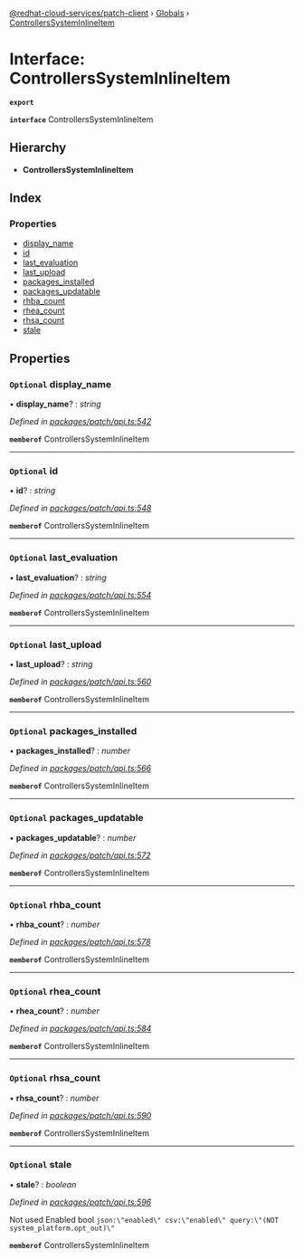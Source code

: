 [@redhat-cloud-services/patch-client](../README.md) › [Globals](../globals.md) › [ControllersSystemInlineItem](controllerssysteminlineitem.md)

# Interface: ControllersSystemInlineItem

**`export`** 

**`interface`** ControllersSystemInlineItem

## Hierarchy

* **ControllersSystemInlineItem**

## Index

### Properties

* [display_name](controllerssysteminlineitem.md#optional-display_name)
* [id](controllerssysteminlineitem.md#optional-id)
* [last_evaluation](controllerssysteminlineitem.md#optional-last_evaluation)
* [last_upload](controllerssysteminlineitem.md#optional-last_upload)
* [packages_installed](controllerssysteminlineitem.md#optional-packages_installed)
* [packages_updatable](controllerssysteminlineitem.md#optional-packages_updatable)
* [rhba_count](controllerssysteminlineitem.md#optional-rhba_count)
* [rhea_count](controllerssysteminlineitem.md#optional-rhea_count)
* [rhsa_count](controllerssysteminlineitem.md#optional-rhsa_count)
* [stale](controllerssysteminlineitem.md#optional-stale)

## Properties

### `Optional` display_name

• **display_name**? : *string*

*Defined in [packages/patch/api.ts:542](https://github.com/RedHatInsights/javascript-clients/blob/5a7659a/packages/patch/api.ts#L542)*

**`memberof`** ControllersSystemInlineItem

___

### `Optional` id

• **id**? : *string*

*Defined in [packages/patch/api.ts:548](https://github.com/RedHatInsights/javascript-clients/blob/5a7659a/packages/patch/api.ts#L548)*

**`memberof`** ControllersSystemInlineItem

___

### `Optional` last_evaluation

• **last_evaluation**? : *string*

*Defined in [packages/patch/api.ts:554](https://github.com/RedHatInsights/javascript-clients/blob/5a7659a/packages/patch/api.ts#L554)*

**`memberof`** ControllersSystemInlineItem

___

### `Optional` last_upload

• **last_upload**? : *string*

*Defined in [packages/patch/api.ts:560](https://github.com/RedHatInsights/javascript-clients/blob/5a7659a/packages/patch/api.ts#L560)*

**`memberof`** ControllersSystemInlineItem

___

### `Optional` packages_installed

• **packages_installed**? : *number*

*Defined in [packages/patch/api.ts:566](https://github.com/RedHatInsights/javascript-clients/blob/5a7659a/packages/patch/api.ts#L566)*

**`memberof`** ControllersSystemInlineItem

___

### `Optional` packages_updatable

• **packages_updatable**? : *number*

*Defined in [packages/patch/api.ts:572](https://github.com/RedHatInsights/javascript-clients/blob/5a7659a/packages/patch/api.ts#L572)*

**`memberof`** ControllersSystemInlineItem

___

### `Optional` rhba_count

• **rhba_count**? : *number*

*Defined in [packages/patch/api.ts:578](https://github.com/RedHatInsights/javascript-clients/blob/5a7659a/packages/patch/api.ts#L578)*

**`memberof`** ControllersSystemInlineItem

___

### `Optional` rhea_count

• **rhea_count**? : *number*

*Defined in [packages/patch/api.ts:584](https://github.com/RedHatInsights/javascript-clients/blob/5a7659a/packages/patch/api.ts#L584)*

**`memberof`** ControllersSystemInlineItem

___

### `Optional` rhsa_count

• **rhsa_count**? : *number*

*Defined in [packages/patch/api.ts:590](https://github.com/RedHatInsights/javascript-clients/blob/5a7659a/packages/patch/api.ts#L590)*

**`memberof`** ControllersSystemInlineItem

___

### `Optional` stale

• **stale**? : *boolean*

*Defined in [packages/patch/api.ts:596](https://github.com/RedHatInsights/javascript-clients/blob/5a7659a/packages/patch/api.ts#L596)*

Not used Enabled        bool       `json:\"enabled\" csv:\"enabled\" query:\"(NOT system_platform.opt_out)\"`

**`memberof`** ControllersSystemInlineItem
